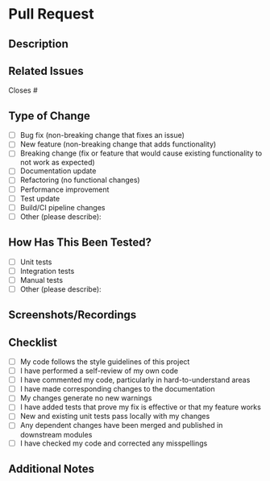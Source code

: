 # Pull Request

## Description
<!-- Provide a clear and concise description of the changes -->

## Related Issues
<!-- Link to any related issues using #issue_number format -->
Closes #

## Type of Change
<!-- Mark the appropriate option with an [x] -->
- [ ] Bug fix (non-breaking change that fixes an issue)
- [ ] New feature (non-breaking change that adds functionality)
- [ ] Breaking change (fix or feature that would cause existing functionality to not work as expected)
- [ ] Documentation update
- [ ] Refactoring (no functional changes)
- [ ] Performance improvement
- [ ] Test update
- [ ] Build/CI pipeline changes
- [ ] Other (please describe):

## How Has This Been Tested?
<!-- Describe the tests you ran and how to reproduce them -->
- [ ] Unit tests
- [ ] Integration tests
- [ ] Manual tests
- [ ] Other (please describe):

## Screenshots/Recordings
<!-- If applicable, add screenshots or recordings to help explain your changes -->

## Checklist
<!-- Mark completed items with an [x] -->
- [ ] My code follows the style guidelines of this project
- [ ] I have performed a self-review of my own code
- [ ] I have commented my code, particularly in hard-to-understand areas
- [ ] I have made corresponding changes to the documentation
- [ ] My changes generate no new warnings
- [ ] I have added tests that prove my fix is effective or that my feature works
- [ ] New and existing unit tests pass locally with my changes
- [ ] Any dependent changes have been merged and published in downstream modules
- [ ] I have checked my code and corrected any misspellings

## Additional Notes
<!-- Any other information that is important to this PR -->
